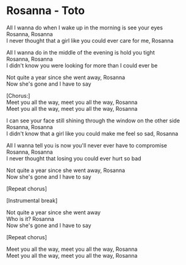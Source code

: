 # Rosanna - Toto

All I wanna do when I wake up in the morning is see your eyes\
Rosanna, Rosanna\
I never thought that a girl like you could ever care for me, Rosanna

All I wanna do in the middle of the evening is hold you tight\
Rosanna, Rosanna\
I didn't know you were looking for more than I could ever be

Not quite a year since she went away, Rosanna\
Now she's gone and I have to say

[Chorus:]\
Meet you all the way, meet you all the way, Rosanna\
Meet you all the way, meet you all the way, Rosanna

I can see your face still shining through the window on the other side\
Rosanna, Rosanna\
I didn't know that a girl like you could make me feel so sad, Rosanna

All I wanna tell you is now you'll never ever have to compromise\
Rosanna, Rosanna\
I never thought that losing you could ever hurt so bad

Not quite a year since she went away, Rosanna\
Now she's gone and I have to say

[Repeat chorus]

[Instrumental break]

Not quite a year since she went away\
Who is it? Rosanna\
Now she's gone and I have to say

[Repeat chorus]

Meet you all the way, meet you all the way, Rosanna\
Meet you all the way, meet you all the way, Rosanna